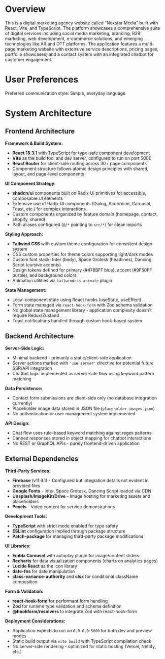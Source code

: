 # Overview

This is a digital marketing agency website called "Nexstar Media" built with React, Vite, and TypeScript. The platform showcases a comprehensive suite of digital services including social media marketing, branding, B2B marketing, web development, e-commerce solutions, and emerging technologies like AR and OTT platforms. The application features a multi-page marketing website with extensive service descriptions, pricing pages, portfolio showcases, and a contact system with an integrated chatbot for customer engagement.

# User Preferences

Preferred communication style: Simple, everyday language.

# System Architecture

## Frontend Architecture

**Framework & Build System:**
- **React 18.3.1** with TypeScript for type-safe component development
- **Vite** as the build tool and dev server, configured to run on port 5000
- **React Router** for client-side routing across 30+ page components
- Component structure follows atomic design principles with shared, layout, and page-level components

**UI Component Strategy:**
- **shadcn/ui** components built on Radix UI primitives for accessible, composable UI elements
- Extensive use of Radix UI components (Dialog, Accordion, Carousel, Toast, etc.) for complex interactions
- Custom components organized by feature domain (homepage, contact, shopify, shared)
- Path aliases configured (`@/*` pointing to `src/*`) for clean imports

**Styling Approach:**
- **Tailwind CSS** with custom theme configuration for consistent design system
- CSS custom properties for theme colors supporting light/dark modes
- Custom font stack: Inter (body), Space Grotesk (headlines), Dancing Script (cursive accents)
- Design tokens defined for primary (#478BFF blue), accent (#9F50FF purple), and background colors
- Animation utilities via `tailwindcss-animate` plugin

**State Management:**
- Local component state using React hooks (useState, useEffect)
- Form state managed via `react-hook-form` with Zod schema validation
- No global state management library - application complexity doesn't require Redux/Zustand
- Toast notifications handled through custom hook-based system

## Backend Architecture

**Server-Side Logic:**
- Minimal backend - primarily a static/client-side application
- Server actions marked with `'use server'` directive for potential future SSR/API integration
- Chatbot logic implemented as server-side flow using keyword pattern matching

**Data Persistence:**
- Contact form submissions are client-side only (no database integration currently)
- Placeholder image data stored in JSON file (`placeholder-images.json`)
- No authentication or user management system implemented

**API Design:**
- Chat flow uses rule-based keyword matching against regex patterns
- Canned responses stored in object mapping for chatbot interactions
- No REST or GraphQL APIs - purely frontend-driven application

## External Dependencies

**Third-Party Services:**
- **Firebase** (v11.9.1) - Configured but integration details not evident in provided files
- **Google Fonts** - Inter, Space Grotesk, Dancing Script loaded via CDN
- **Unsplash/ImageKit/Drive** - Image hosting for marketing assets and placeholders
- **Pexels** - Video content for service demonstrations

**Development Tools:**
- **TypeScript** with strict mode enabled for type safety
- **ESLint** configuration implied through package structure
- **Patch-package** for managing third-party package modifications

**UI Libraries:**
- **Embla Carousel** with autoplay plugin for image/content sliders
- **Recharts** for data visualization components (charts on analytics pages)
- **Lucide React** as the icon library
- **date-fns** for date manipulation
- **class-variance-authority** and **clsx** for conditional className composition

**Form & Validation:**
- **react-hook-form** for performant form handling
- **Zod** for runtime type validation and schema definition
- **@hookform/resolvers** to integrate Zod with react-hook-form

**Deployment Considerations:**
- Application expects to run on `0.0.0.0:5000` for both dev and preview modes
- Static build output via `vite build` with TypeScript compilation check
- No server-side rendering - optimized for static hosting (Vercel, Netlify, etc.)